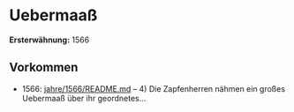 # Uebermaaß

**Ersterwähnung:** 1566

## Vorkommen
- 1566: [jahre/1566/README.md](../jahre/1566/README.md) – 4) Die Zapfenherren nähmen ein großes Uebermaaß
über ihr geordnetes...
